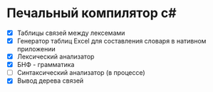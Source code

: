 # Печальный компилятор c#

- [x] Таблицы связей между лексемами
- [x] Генератор таблиц Excel для составления словаря в нативном приложении
- [x] Лексический анализатор
- [x] БНФ - грамматика
- [ ] Синтаксический анализатор (в процессе)
- [x] Вывод дерева связей
